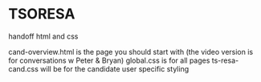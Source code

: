 TSORESA
=======

handoff html and css

cand-overview.html is the page you should start with (the video version is for conversations w Peter & Bryan)
global.css is for all pages
ts-resa-cand.css will be for the candidate user specific styling
